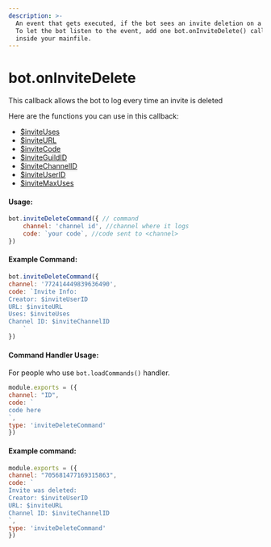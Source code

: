 ```yaml
---
description: >-
  An event that gets executed, if the bot sees an invite deletion on a server.
  To let the bot listen to the event, add one bot.onInviteDelete() callback
  inside your mainfile.
---
```


# bot.onInviteDelete

This callback allows the bot to log every time an invite is deleted

Here are the functions you can use in this callback:

* [$inviteUses ](../functions/usdinviteuses.md)
* [$inviteURL ](../functions/usdinviteurl.md)
* [$inviteCode](../functions/usdinvitecode.md) 
* [$inviteGuildID](../functions/usdinviteguildid.md)
* [$inviteChannelID ](../functions/usdinvitechannelid.md)
* [$inviteUserID ](../functions/usdinviteuserid.md)
* [$inviteMaxUses](../functions/usdinvitemaxuses.md)

#### Usage:

```javascript
bot.inviteDeleteCommand({ // command
    channel: 'channel id', //channel where it logs
    code: `your code`, //code sent to <channel>
})
```

#### Example Command:

```javascript
bot.inviteDeleteCommand({ 
channel: '772414449839636490', 
code: `Invite Info:
Creator: $inviteUserID
URL: $inviteURL
Uses: $inviteUses
Channel ID: $inviteChannelID
    ` 
}) 
```

#### Command Handler Usage:
For people who use `bot.loadCommands()` handler.
```javascript
module.exports = ({
channel: "ID",
code: `
code here
`,
type: 'inviteDeleteCommand'
})
```
#### Example command:

```javascript
module.exports = ({
channel: "705681477169315863",
code: `
Invite was deleted:
Creator: $inviteUserID
URL: $inviteURL
Channel ID: $inviteChannelID
`,
type: 'inviteDeleteCommand'
})
```
